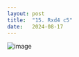 ```yaml
---
layout: post
title:  "15. Rxd4 c5"
date:   2024-08-17
---
```


![image]({{site.url}}/assets/meetup_photos/2024-08-17.jpg)
